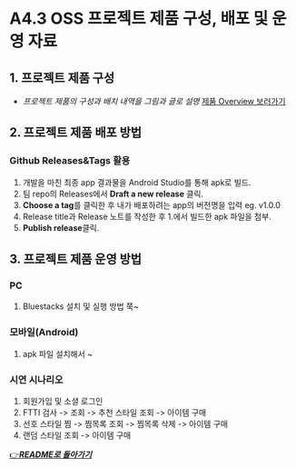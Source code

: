 # A4.3 OSS 프로젝트 제품 구성, 배포 및 운영 자료

## 1. 프로젝트 제품 구성

- *프로젝트 제품의 구성과 배치 내역을 그림과 글로 설명*
[제품 Overview 보러가기](4_4_OSSProj_01_버스태워조_Overivew.md)

## 2. 프로젝트 제품 배포 방법

### Github Releases&Tags 활용

1. 개발을 마친 최종 app 결과물을 Android Studio를 통해 apk로 빌드.
2. 팀 repo의 Releases에서 **Draft a new release** 클릭.
3. **Choose a tag**를 클릭한 후 내가 배포하려는 app의 버전명을 입력 eg. v1.0.0
4. Release title과 Release 노트를 작성한 후 1.에서 빌드한 apk 파일을 첨부.
5. **Publish release**클릭.

## 3. 프로젝트 제품 운영 방법

### PC

1. Bluestacks 설치 및 실행 방법 쭉~

### 모바일(Android)

1. apk 파일 설치해서 ~

### 시연 시나리오

1. 회원가입 및 소셜 로그인
2. FTTI 검사 -> 조회 -> 추천 스타일 조회 -> 아이템 구매
3. 선호 스타일 찜 -> 찜목록 조회 -> 찜목록 삭제 -> 아이템 구매
4. 랜덤 스타일 조회 -> 아이템 구매

[👉***README로 돌아가기***](https://github.com/CSID-DGU/2024-1-OSSProj-ComfyRide-01)
